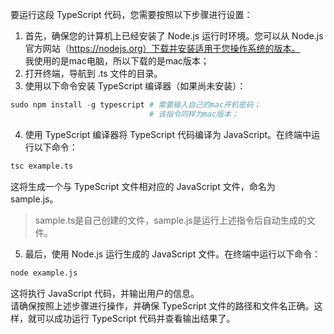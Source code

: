 要运行这段 TypeScript 代码，您需要按照以下步骤进行设置：  
1. 首先，确保您的计算机上已经安装了 Node.js 运行时环境。您可以从 Node.js 官方网站（https://nodejs.org）下载并安装适用于您操作系统的版本。  
我使用的是mac电脑，所以下载的是mac版本；  
2. 打开终端，导航到 .ts 文件的目录。
3. 使用以下命令安装 TypeScript 编译器（如果尚未安装）：
```python
sudo npm install -g typescript # 需要输入自己的mac开机密码；
                               # 该指令同样为mac版本；
```
4. 使用 TypeScript 编译器将 TypeScript 代码编译为 JavaScript。在终端中运行以下命令：  
```python
tsc example.ts
```
   这将生成一个与 TypeScript 文件相对应的 JavaScript 文件，命名为 sample.js。  
> sample.ts是自己创建的文件，sample.js是运行上述指令后自动生成的文件。  
5. 最后，使用 Node.js 运行生成的 JavaScript 文件。在终端中运行以下命令：  
```python
node example.js
```
   这将执行 JavaScript 代码，并输出用户的信息。  
请确保按照上述步骤进行操作，并确保 TypeScript 文件的路径和文件名正确。这样，就可以成功运行 TypeScript 代码并查看输出结果了。